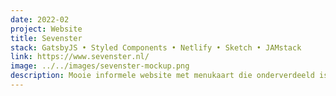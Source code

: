```yaml
---
date: 2022-02
project: Website
title: Sevenster
stack: GatsbyJS • Styled Components • Netlify • Sketch • JAMstack
link: https://www.sevenster.nl/
image: ../../images/sevenster-mockup.png
description: Mooie informele website met menukaart die onderverdeeld is in verschillende gangen en online reserverings mogelijkheden voor restaurant en hotel.
---
```

